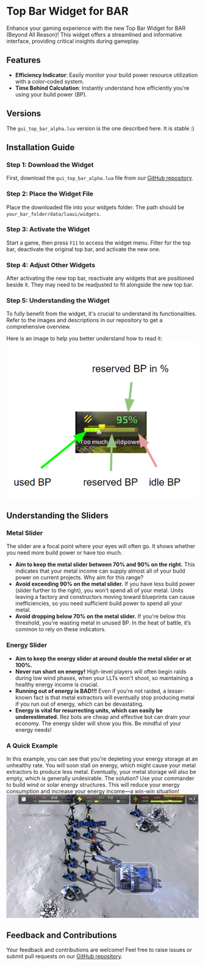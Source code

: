 # Top Bar Widget for BAR

Enhance your gaming experience with the new Top Bar Widget for BAR (Beyond All Reason)! This widget offers a streamlined and informative interface, providing critical insights during gameplay.

## Features
- **Efficiency Indicator**: Easily monitor your build power resource utilization with a color-coded system.
- **Time Behind Calculation**: Instantly understand how efficiently you're using your build power (BP).

## Versions
The `gui_top_bar_alpha.lua` version is the one described here. It is stable :)

## Installation Guide

### Step 1: Download the Widget
First, download the `gui_top_bar_alpha.lua` file from our [GitHub repository](https://github.com/roberthartmann/widgets_for_BAR/blob/main/gui_top_bar_alpha.lua).

### Step 2: Place the Widget File
Place the downloaded file into your widgets folder. The path should be `your_bar_folder/data/luaui/widgets`.

### Step 3: Activate the Widget
Start a game, then press `F11` to access the widget menu. Filter for the top bar, deactivate the original top bar, and activate the new one.

### Step 4: Adjust Other Widgets
After activating the new top bar, reactivate any widgets that are positioned beside it. They may need to be readjusted to fit alongside the new top bar.

### Step 5: Understanding the Widget
To fully benefit from the widget, it's crucial to understand its functionalities. Refer to the images and descriptions in our repository to get a comprehensive overview.

Here is an image to help you better understand how to read it:
![widget_explain](https://raw.githubusercontent.com/roberthartmann/widgets_for_BAR/main/readme_pics/simplified_BP_bar.png)

## Understanding the Sliders

### Metal Slider
The slider are a focal point where your eyes will often go.
It shows whether you need more build power or have too much.
- **Aim to keep the metal slider between 70% and 90% on the right.** This indicates that your metal income can supply almost all of your build power on current projects. Why aim for this range?
- **Avoid exceeding 90% on the metal slider.** If you have less build power (slider further to the right), you won’t spend all of your metal. Units leaving a factory and constructors moving toward blueprints can cause inefficiencies, so you need sufficient build power to spend all your metal.
- **Avoid dropping below 70% on the metal slider.** If you're below this threshold, you're wasting metal in unused BP. In the heat of battle, it’s common to rely on these indicators.

### Energy Slider
- **Aim to keep the energy slider at around double the metal slider or at 100%.**
- **Never run short on energy!** High-level players will often begin raids during low wind phases, when your LLTs won't shoot, so maintaining a healthy energy income is crucial.
- **Running out of energy is BAD!!!** Even if you're not raided, a lesser-known fact is that metal extractors will eventually stop producing metal if you run out of energy, which can be devastating.
- **Energy is vital for resurrecting units, which can easily be underestimated.** Rez bots are cheap and effective but can drain your economy. The energy slider will show you this. Be mindful of your energy needs!

### A Quick Example
In this example, you can see that you're depleting your energy storage at an unhealthy rate. You will soon stall on energy, which might cause your metal extractors to produce less metal. Eventually, your metal storage will also be empty, which is generally undesirable. The solution? Use your commander to build wind or solar energy structures. This will reduce your energy consumption and increase your energy income—a win-win situation!
![sliders_01](https://raw.githubusercontent.com/roberthartmann/widgets_for_BAR/main/readme_pics/sliders_01.png)

## Feedback and Contributions
Your feedback and contributions are welcome! Feel free to raise issues or submit pull requests on our [GitHub repository](https://github.com/roberthartmann/widgets_for_BAR).
